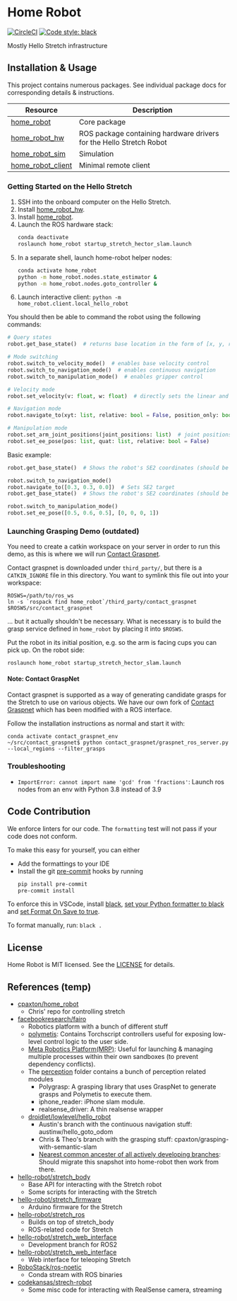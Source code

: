 # Home Robot

[![CircleCI](https://dl.circleci.com/status-badge/img/gh/facebookresearch/home-robot/tree/main.svg?style=shield&circle-token=282f21120e0b390d466913ef0c0a92f0048d52a3)](https://dl.circleci.com/status-badge/redirect/gh/facebookresearch/home-robot/tree/main)
[![Code style: black](https://img.shields.io/badge/code%20style-black-000000.svg)](https://github.com/psf/black)

Mostly Hello Stretch infrastructure

## Installation & Usage

This project contains numerous packages. See individual package docs for corresponding details & instructions.

| Resource | Description |
| -------- | ----------- |
| [home_robot](src/home_robot) | Core package |
| [home_robot_hw](src/home_robot_hw) | ROS package containing hardware drivers for the Hello Stretch Robot |
| [home_robot_sim](src/home_robot_sim) | Simulation |
| [home_robot_client](src/home_robot_client) | Minimal remote client |

### Getting Started on the Hello Stretch

1. SSH into the onboard computer on the Hello Stretch.
1. Install [home_robot_hw](src/home_robot_hw).
1. Install [home_robot](src/home_robot).
1. Launch the ROS hardware stack:
    ```sh
    conda deactivate
    roslaunch home_robot startup_stretch_hector_slam.launch
    ```
1. In a separate shell, launch home-robot helper nodes:
    ```sh
    conda activate home_robot
    python -m home_robot.nodes.state_estimator &
    python -m home_robot.nodes.goto_controller &
    ```
1. Launch interactive client: `python -m home_robot.client.local_hello_robot`

You should then be able to command the robot using the following commands:
```py
# Query states
robot.get_base_state()  # returns base location in the form of [x, y, rz]

# Mode switching
robot.switch_to_velocity_mode()  # enables base velocity control
robot.switch_to_navigation_mode()  # enables continuous navigation
robot.switch_to_manipulation_mode()  # enables gripper control

# Velocity mode
robot.set_velocity(v: float, w: float)  # directly sets the linear and angular velocity of robot base

# Navigation mode
robot.navigate_to(xyt: list, relative: bool = False, position_only: bool = False)

# Manipulation mode
robot.set_arm_joint_positions(joint_positions: list)  # joint positions: [BASE_TRANSLATION, ARM_LIFT, ARM_EXTENTION, WRIST_YAW, WRIST_PITCH, WRIST_ROLL]
robot.set_ee_pose(pos: list, quat: list, relative: bool = False)
```

Basic example:
```py
robot.get_base_state()  # Shows the robot's SE2 coordinates (should be [0, 0, 0])

robot.switch_to_navigation_mode()
robot.navigate_to([0.3, 0.3, 0.0])  # Sets SE2 target
robot.get_base_state()  # Shows the robot's SE2 coordinates (should be close to [0.3, 0.3, 0])

robot.switch_to_manipulation_mode()
robot.set_ee_pose([0.5, 0.6, 0.5], [0, 0, 0, 1])
```

### Launching Grasping Demo (outdated)

You need to create a catkin workspace on your server in order to run this demo, as this is where we will run [Contact Graspnet](https://github.com/cpaxton/contact_graspnet/tree/cpaxton/devel).

Contact graspnet is downloaded under `third_party/`, but there is a `CATKIN_IGNORE` file in this directory. You want to symlink this file out into your workspace:
```
ROSWS=/path/to/ros_ws
ln -s `rospack find home_robot`/third_party/contact_graspnet $ROSWS/src/contact_graspnet
```
... but it actually shouldn't be necessary. What is necessary is to build the grasp service defined in `home_robot` by placing it into `$ROSWS`.


Put the robot in its initial position, e.g. so the arm is facing cups you can pick up. On the robot side:
```
roslaunch home_robot startup_stretch_hector_slam.launch
```

#### Note: Contact GraspNet

Contact graspnet is supported as a way of generating candidate grasps for the Stretch to use on various objects. We have our own fork of [Contact Graspnet](https://github.com/cpaxton/contact_graspnet/tree/cpaxton/devel) which has been modified with a ROS interface.

Follow the installation instructions as normal and start it with:
```
conda activate contact_graspnet_env
~/src/contact_graspnet$ python contact_graspnet/graspnet_ros_server.py  --local_regions --filter_grasps
```

### Troubleshooting 

- `ImportError: cannot import name 'gcd' from 'fractions'`: Launch ros nodes from an env with Python 3.8 instead of 3.9


## Code Contribution

We enforce linters for our code. The `formatting` test will not pass if your code does not conform.

To make this easy for yourself, you can either
- Add the formattings to your IDE
- Install the git [pre-commit](https://pre-commit.com/) hooks by running
    ```bash
    pip install pre-commit
    pre-commit install
    ```

To enforce this in VSCode, install [black](https://github.com/psf/black), [set your Python formatter to black](https://code.visualstudio.com/docs/python/editing#_formatting) and [set Format On Save to true](https://code.visualstudio.com/updates/v1_6#_format-on-save).

To format manually, run: `black .`

## License
Home Robot is MIT licensed. See the [LICENSE](./LICENSE) for details.

## References (temp)

- [cpaxton/home_robot](https://github.com/cpaxton/home_robot)
  - Chris' repo for controlling stretch
- [facebookresearch/fairo](https://github.com/facebookresearch/fairo)
  - Robotics platform with a bunch of different stuff
  - [polymetis](https://github.com/facebookresearch/fairo/tree/main/polymetis): Contains Torchscript controllers useful for exposing low-level control logic to the user side.
  - [Meta Robotics Platform(MRP)](https://github.com/facebookresearch/fairo/tree/main/mrp): Useful for launching & managing multiple processes within their own sandboxes (to prevent dependency conflicts).
  - The [perception](https://github.com/facebookresearch/fairo/tree/main/perception) folder contains a bunch of perception related modules
    - Polygrasp: A grasping library that uses GraspNet to generate grasps and Polymetis to execute them.
    - iphone_reader: iPhone slam module.
    - realsense_driver: A thin realsense wrapper
  - [droidlet/lowlevel/hello_robot](https://github.com/facebookresearch/fairo/tree/main/droidlet/lowlevel/hello_robot)
    - Austin's branch with the continuous navigation stuff: austinw/hello_goto_odom
    - Chris & Theo's branch with the grasping stuff: cpaxton/grasping-with-semantic-slam
    - [Nearest common ancester of all actively developing branches](https://github.com/facebookresearch/fairo/tree/c39ec9b99115596a11cb1af93a31f1045f92775e): Should migrate this snapshot into home-robot then work from there.
- [hello-robot/stretch_body](https://github.com/hello-robot/stretch_body)
  - Base API for interacting with the Stretch robot
  - Some scripts for interacting with the Stretch
- [hello-robot/stretch_firmware](https://github.com/hello-robot/stretch_firmware)
  - Arduino firmware for the Stretch
- [hello-robot/stretch_ros](https://github.com/hello-robot/stretch_ros)
  - Builds on top of stretch_body
  - ROS-related code for Stretch
- [hello-robot/stretch_web_interface](https://github.com/hello-robot/stretch_ros2)
  - Development branch for ROS2
- [hello-robot/stretch_web_interface](https://github.com/hello-robot/stretch_web_interface)
  - Web interface for teleoping Stretch
- [RoboStack/ros-noetic](https://github.com/RoboStack/ros-noetic)
  - Conda stream with ROS binaries
- [codekansas/strech-robot](https://github.com/codekansas/stretch-robot)
  - Some misc code for interacting with RealSense camera, streaming

